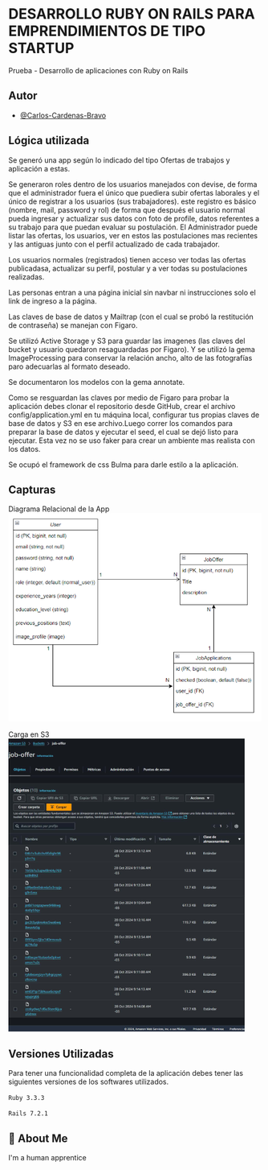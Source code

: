 
# DESARROLLO RUBY ON RAILS PARA EMPRENDIMIENTOS DE TIPO STARTUP

Prueba - Desarrollo de aplicaciones con Ruby on
Rails






## Autor

- [@Carlos-Cardenas-Bravo](https://github.com/Carlos-Cardenas-Bravo)


## Lógica utilizada

Se generó una app según lo indicado del tipo Ofertas de trabajos y aplicación a estas.

Se generaron roles dentro de los usuarios manejados con devise, de forma que el administrador fuera el único que puediera subir ofertas laborales y el único de registrar a los usuarios (sus trabajadores). este registro es básico (nombre, mail, password y rol) de forma que después el usuario normal pueda ingresar y actualizar sus datos con foto de profile, datos referentes a su trabajo para que puedan evaluar su postulación. El Administrador puede listar las ofertas, los usuarios, ver en estos las postulaciones mas recientes y las antiguas junto con el perfil actualizado de cada trabajador.

Los usuarios normales (registrados) tienen acceso ver todas las ofertas publicadasa, actualizar su perfil, postular y a ver todas su postulaciones realizadas.

Las personas entran a una página inicial sin navbar ni instrucciones solo el link de ingreso a la página.

Las claves de base de datos y Mailtrap (con el cual se probó la restitución de contraseña) se manejan con Figaro.

Se utilizó Active Storage y S3 para guardar las imagenes (las claves del bucket y usuario quedaron resaguardadas por Figaro). Y se utilizó la gema ImageProcessing para conservar la relación ancho, alto de las fotografías paro adecuarlas al formato deseado.

Se documentaron los modelos con la gema annotate.

Como se resguardan las claves por medio de Figaro para probar la aplicación debes clonar el repositorio desde GitHub, crear el archivo config/application.yml en tu máquina local, configurar tus propias claves de base de datos y S3 en ese archivo.Luego correr los comandos para preparar la base de datos y ejecutar el seed, el cual se dejó listo para ejecutar. Esta vez no se uso faker para crear un ambiente mas realista con los datos.

Se ocupó el framework de css Bulma para darle estilo a la aplicación.




## Capturas

Diagrama Relacional de la App
![Diagrama Relacional de la App](diagrama.PNG)

Carga en S3
![Carga en S3](S3_001.png)
## Versiones Utilizadas

Para tener una funcionalidad completa de la aplicación debes tener las siguientes versiones de los softwares utilizados.

`Ruby 3.3.3`

`Rails 7.2.1 `


## 🚀 About Me
I'm a human apprentice
